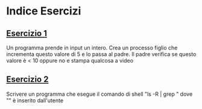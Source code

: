 # Indice Esercizi

## [Esercizio 1](es1.c)
Un programma prende in input un intero. Crea un processo figlio che incrementa questo valore di 5 e lo passa al padre.
Il padre verifica se questo valore è < 10 oppure no e stampa qualcosa a video
## [Esercizio 2](es2.c)
Scrivere un programma che esegue il comando di shell "ls -R | grep <pat>" dove "<pat>" è inserito dall'utente

